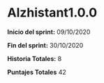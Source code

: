 # Alzhistant1.0.0

**Inicio del sprint:** 09/10/2020

**Fin del sprint:** 30/10/2020

**Historia Totales:** 8

**Puntajes Totales** 42
